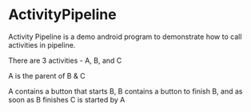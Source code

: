 ActivityPipeline
================

Activity Pipeline is a demo android program to demonstrate how to call activities in pipeline. 

There are 3 activities - A, B, and C

A is the parent of B & C

A contains a button that starts B, B contains a button to finish B, and as soon as B finishes C is started by A
